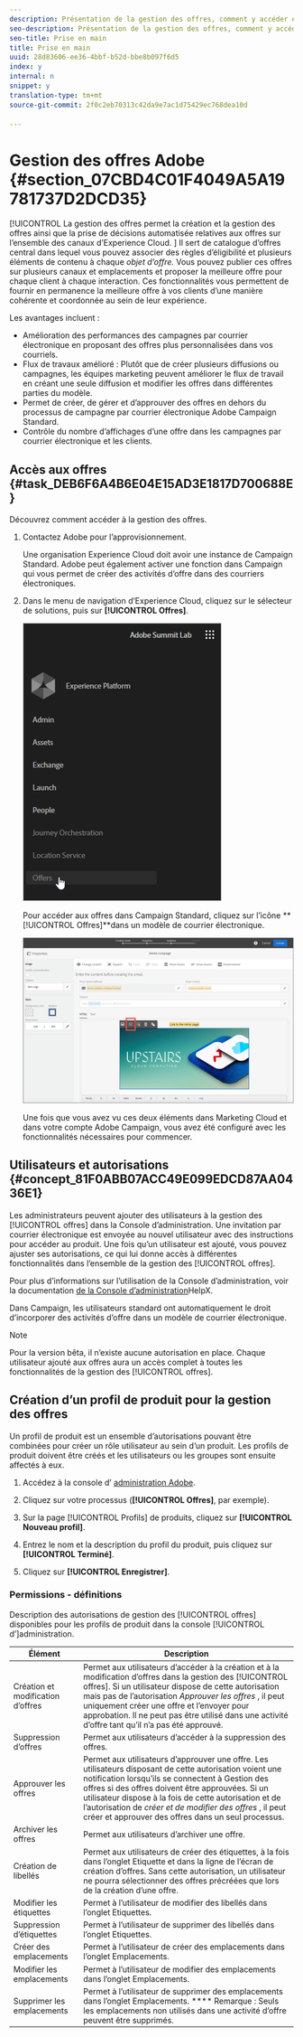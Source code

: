 ```yaml
---
description: Présentation de la gestion des offres, comment y accéder et comment accorder des autorisations d’utilisateur.
seo-description: Présentation de la gestion des offres, comment y accéder et comment accorder des autorisations d’utilisateur.
seo-title: Prise en main
title: Prise en main
uuid: 28d83606-ee36-4bbf-b52d-bbe8b097f6d5
index: y
internal: n
snippet: y
translation-type: tm+mt
source-git-commit: 2f0c2eb70313c42da9e7ac1d75429ec768dea10d

---
```



# Gestion des offres Adobe {#section_07CBD4C01F4049A5A19781737D2DCD35}

[!UICONTROL La gestion des offres permet la création et la gestion des offres ainsi que la prise de décisions automatisée relatives aux offres sur l’ensemble des canaux d’Experience Cloud. ] Il sert de catalogue d’offres central dans lequel vous pouvez associer des règles d’éligibilité et plusieurs éléments de contenu à chaque _objet d’offre._ Vous pouvez publier ces offres sur plusieurs canaux et emplacements et proposer la meilleure offre pour chaque client à chaque interaction. Ces fonctionnalités vous permettent de fournir en permanence la meilleure offre à vos clients d’une manière cohérente et coordonnée au sein de leur expérience.

Les avantages incluent :

* Amélioration des performances des campagnes par courrier électronique en proposant des offres plus personnalisées dans vos courriels.
* Flux de travaux amélioré : Plutôt que de créer plusieurs diffusions ou campagnes, les équipes marketing peuvent améliorer le flux de travail en créant une seule diffusion et modifier les offres dans différentes parties du modèle.
* Permet de créer, de gérer et d’approuver des offres en dehors du processus de campagne par courrier électronique Adobe Campaign Standard.
* Contrôle du nombre d’affichages d’une offre dans les campagnes par courrier électronique et les clients.

## Accès aux offres {#task_DEB6F6A4B6E04E15AD3E1817D700688E}

Découvrez comment accéder à la gestion des offres.

1. Contactez Adobe pour l’approvisionnement.

   Une organisation Experience Cloud doit avoir une instance de Campaign Standard. Adobe peut également activer une fonction dans Campaign qui vous permet de créer des activités d’offre dans des courriers électroniques.

1. Dans le menu de navigation d’Experience Cloud, cliquez sur le sélecteur de solutions, puis sur **[!UICONTROL Offres]**.

   ![](assets/access-offers.png)

   Pour accéder aux offres dans Campaign Standard, cliquez sur l’icône **[!UICONTROL Offres]**dans un modèle de courrier électronique.

   ![](assets/campaign-add-offer.png)

   Une fois que vous avez vu ces deux éléments dans Marketing Cloud et dans votre compte Adobe Campaign, vous avez été configuré avec les fonctionnalités nécessaires pour commencer.

## Utilisateurs et autorisations {#concept_81F0ABB07ACC49E099EDCD87AA0436E1}

Les administrateurs peuvent ajouter des utilisateurs à la gestion des [!UICONTROL offres] dans la Console d’administration. Une invitation par courrier électronique est envoyée au nouvel utilisateur avec des instructions pour accéder au produit. Une fois qu’un utilisateur est ajouté, vous pouvez ajuster ses autorisations, ce qui lui donne accès à différentes fonctionnalités dans l’ensemble de la gestion des [!UICONTROL offres].

Pour plus d’informations sur l’utilisation de la Console d’administration, voir la documentation [de la Console d’administration](https://helpx.adobe.com/enterprise/help/aedash.html)HelpX.

Dans Campaign, les utilisateurs standard ont automatiquement le droit d’incorporer des activités d’offre dans un modèle de courrier électronique.

>[!NOTE]
>
>Pour la version bêta, il n’existe aucune autorisation en place. Chaque utilisateur ajouté aux offres aura un accès complet à toutes les fonctionnalités de la gestion des [!UICONTROL offres].

## Création d’un profil de produit pour la gestion des offres

Un profil de produit est un ensemble d’autorisations pouvant être combinées pour créer un rôle utilisateur au sein d’un produit. Les profils de produit doivent être créés et les utilisateurs ou les groupes sont ensuite affectés à eux.

1. Accédez à la console d’ [administration Adobe](https://adminconsole.adobe.com/).

1. Cliquez sur votre processus (**[!UICONTROL Offres]**, par exemple).

1. Sur la page [!UICONTROL Profils] de produits, cliquez sur **[!UICONTROL Nouveau profil]**.

1. Entrez le nom et la description du profil du produit, puis cliquez sur **[!UICONTROL Terminé]**.

1. Cliquez sur **[!UICONTROL Enregistrer]**.

### Permissions - définitions

Description des autorisations de gestion des [!UICONTROL offres] disponibles pour les profils de produit dans la console [!UICONTROL d’]administration.

| Élément | Description |
|--- |--- |
| Création et modification d’offres | Permet aux utilisateurs d’accéder à la création et à la modification d’offres dans la gestion des [!UICONTROL offres]. Si un utilisateur dispose de cette autorisation mais pas de l’autorisation _Approuver les offres_ , il peut uniquement créer une offre et l’envoyer pour approbation. Il ne peut pas être utilisé dans une activité d’offre tant qu’il n’a pas été approuvé. |
| Suppression d’offres | Permet aux utilisateurs d’accéder à la suppression des offres. |
| Approuver les offres | Permet aux utilisateurs d’approuver une offre. Les utilisateurs disposant de cette autorisation voient une notification lorsqu’ils se connectent à Gestion des offres si des offres doivent être approuvées. Si un utilisateur dispose à la fois de cette autorisation et de l’autorisation de _créer et de modifier des offres_ , il peut créer et approuver des offres dans un seul processus. |
| Archiver les offres | Permet aux utilisateurs d’archiver une offre. |
| Création de libellés | Permet aux utilisateurs de créer des étiquettes, à la fois dans l’onglet Etiquette et dans la ligne de l’écran de création d’offres. Sans cette autorisation, un utilisateur ne pourra sélectionner des offres précréées que lors de la création d’une offre. |
| Modifier les étiquettes | Permet à l’utilisateur de modifier des libellés dans l’onglet Etiquettes. |
| Suppression d’étiquettes | Permet à l’utilisateur de supprimer des libellés dans l’onglet Etiquettes. |
| Créer des emplacements | Permet à l’utilisateur de créer des emplacements dans l’onglet Emplacements. |
| Modifier les emplacements | Permet à l’utilisateur de modifier des emplacements dans l’onglet Emplacements. |
| Supprimer les emplacements | Permet à l’utilisateur de supprimer des emplacements dans l’onglet Emplacements. **** Remarque : Seuls les emplacements non utilisés dans une activité d’offre peuvent être supprimés. |